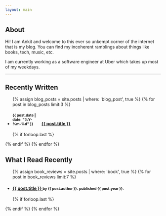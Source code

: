 ```yaml
---
layout: main
---
```


## About

Hi! I am Ankit and welcome to this ever so unkempt corner of the internet that is my blog.
You can find my incoherent ramblings about things like books, tech, music, etc.

I am currently working as a software engineer at Uber which takes up most of my weekdays.

---

## Recently Written

<ul class="related-posts">

{% assign blog_posts = site.posts | where: 'blog_post', true %}
{% for post in blog_posts limit:3 %}
    <li class="main-page-list">
        <h4>
            <div style="display: inline-block; width: 90px">
                <small>{{ post.date | date: "%Y-%m-%d" }}</small>
            </div>
            <a class="una" href="{{ site.baseurl }}{{ post.url }}">
                <span>{{ post.title }}</span>
            </a>
        </h4>
    </li>
    {% if forloop.last %}</ul>{% endif %}
{% endfor %}


## What I Read Recently

<ul class="related-posts">

{% assign book_reviews = site.posts | where: 'book', true %}
{% for post in book_reviews limit:7 %}
    <li class="main-page-list">
        <h4>
        <a class="una" href="{{ post.goodreads_url }}">
            <span>{{ post.title }}</span>
        </a>
            <small>by {{ post.author }}.</small>
            <small>published {{ post.year }}.</small>
        </h4>
    </li>
    {% if forloop.last %}</ul>{% endif %}
{% endfor %}
